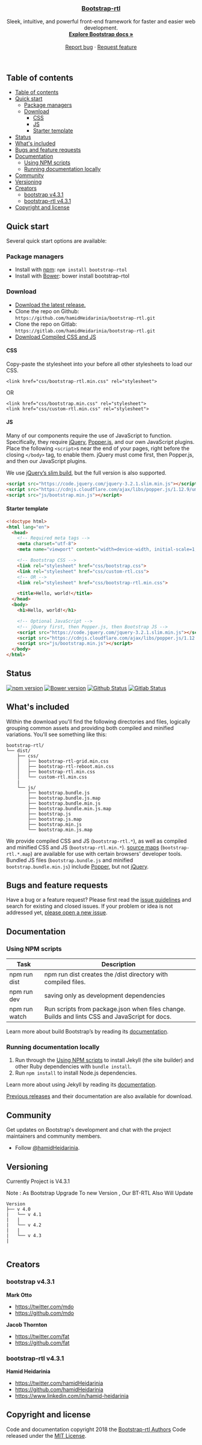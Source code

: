 <p align="center">

  <h3 align="center">
    <a href="https://hamidheidarinia.github.io/bootstrap-rtl/">Bootstrap-rtl</a>
  </h3>

  <p align="center">
    Sleek, intuitive, and powerful front-end framework for faster and easier web development.
    <br>
    <a href="https://hamidheidarinia.github.io/bootstrap-rtl/"><strong>Explore Bootstrap docs »</strong></a>
    <br>
    <br>
    <a href="https://github.com/hamidHeidarinia/bootstrap-rtl/issues/new">Report bug</a>
    ·
    <a href="https://github.com/hamidHeidarinia/bootstrap-rtl/labels/feature">Request feature</a>
  </p>
</p>

<br>

## Table of contents


- [Table of contents](#table-of-contents)
- [Quick start](#quick-start)
  - [Package managers](#package-managers)
  - [Download](#download)
    - [CSS](#css)
    - [JS](#js)
    - [Starter template](#starter-template)
- [Status](#status)
- [What's included](#whats-included)
- [Bugs and feature requests](#bugs-and-feature-requests)
- [Documentation](#documentation)
  - [Using NPM scripts](#using-npm-scripts)
  - [Running documentation locally](#running-documentation-locally)
- [Community](#community)
- [Versioning](#versioning)
- [Creators](#creators)
  - [bootstrap v4.3.1](#bootstrap-v431)
  - [bootstrap-rtl v4.3.1](#bootstrap-rtl-v431)
- [Copyright and license](#copyright-and-license)

## Quick start

Several quick start options are available:

### Package managers
- Install with [npm](https://www.npmjs.com/): `npm install bootstrap-rtol`
- Install with [Bower](https://bower.io): bower install bootstrap-rtol

### Download
- [Download the latest release.](https://github.com/hamidHeidarinia/bootstrap-rtl/archive/v4.3.1.zip)
- Clone the repo on Github: `https://github.com/hamidHeidarinia/bootstrap-rtl.git`
- Clone the repo on Gitlab: `https://gitlab.com/hamidHeidarinia/bootstrap-rtl.git`
- [Download Compiled CSS and JS](https://github.com/hamidHeidarinia/bootstrap-rtl/raw/master/download/bootstrap-rtl-4.3.1-dist.zip)

  
#### CSS
Copy-paste the stylesheet <link> into your <head> before all other stylesheets to load our CSS.
  
```html5
<link href="css/bootstrap-rtl.min.css" rel="stylesheet">
```
OR

```html5
<link href="css/bootstrap.min.css" rel="stylesheet">
<link href="css/custom-rtl.min.css" rel="stylesheet">
```


#### JS

<p>Many of our components require the use of JavaScript to function. Specifically, they require <a href="https://jquery.com">jQuery</a>, <a href="https://popper.js.org/">Popper.js</a>, and our own JavaScript plugins. Place the following <code class="highlighter-rouge">&lt;script&gt;</code>s near the end of your pages, right before the closing <code class="highlighter-rouge">&lt;/body&gt;</code> tag, to enable them. jQuery must come first, then Popper.js, and then our JavaScript plugins.</p>

<p>We use <a href="https://blog.jquery.com/2016/06/09/jquery-3-0-final-released/">jQuery’s slim build</a>, but the full version is also supported.</p>

```html
<script src="https://code.jquery.com/jquery-3.2.1.slim.min.js"></script>
<script src="https://cdnjs.cloudflare.com/ajax/libs/popper.js/1.12.9/umd/popper.min.js"></script>
<script src="js/bootstrap.min.js"></script>
```
#### Starter template


```html
<!doctype html>
<html lang="en">
  <head>
    <!-- Required meta tags -->
    <meta charset="utf-8">
    <meta name="viewport" content="width=device-width, initial-scale=1, shrink-to-fit=no">

    <!-- Bootstrap CSS -->
    <link rel="stylesheet" href="css/bootstrap.css">
    <link rel="stylesheet" href="css/custom-rtl.css">
    <!-- OR -->
    <link rel="stylesheet" href="css/bootstrap-rtl.min.css">

    <title>Hello, world!</title>
  </head>
  <body>
    <h1>Hello, world!</h1>

    <!-- Optional JavaScript -->
    <!-- jQuery first, then Popper.js, then Bootstrap JS -->
    <script src="https://code.jquery.com/jquery-3.2.1.slim.min.js"></script>
    <script src="https://cdnjs.cloudflare.com/ajax/libs/popper.js/1.12.9/umd/popper.min.js"></script>
    <script src="js/bootstrap.min.js"></script>
  </body>
</html>
```
## Status

[![npm version](https://img.shields.io/npm/v/bootstrap-rtol.svg?color=red)](https://www.npmjs.com/package/bootstrap-rtol)
[![Bower version](https://img.shields.io/bower/v/bootstrap-rtol.svg?color=yellow)](https://github.com/hamidHeidarinia/bootstrap-rtl)
[![Github Status](https://img.shields.io/badge/github-v4.3.1-%23292C32.svg)](https://github.com/hamidHeidarinia/bootstrap-rtl)
[![Gitlab Status](https://img.shields.io/badge/gitlab-v4.3.1-blueviolet.svg)](https://gitlab.com/hamidHeidarinia/bootstrap-rtl)

## What's included

Within the download you'll find the following directories and files, logically grouping common assets and providing both compiled and minified variations. You'll see something like this:

```
bootstrap-rtl/
└── dist/
    ├── css/ 
    │   ├── bootstrap-rtl-grid.min.css 
    │   ├── bootstrap-rtl-reboot.min.css    
    │   ├── bootstrap-rtl.min.css   
    │   └── custom-rtl.min.css
    | 
    └── js/
        ├── bootstrap.bundle.js
        ├── bootstrap.bundle.js.map
        ├── bootstrap.bundle.min.js
        ├── bootstrap.bundle.min.js.map
        ├── bootstrap.js
        ├── bootstrap.js.map
        ├── bootstrap.min.js
        └── bootstrap.min.js.map
```

We provide compiled CSS and JS (`bootstrap-rtl.*`), as well as compiled and minified CSS and JS (`bootstrap-rtl.min.*`). [source maps](https://developers.google.com/web/tools/chrome-devtools/debug/readability/source-maps) (`bootstrap-rtl.*.map`) are available for use with certain browsers' developer tools. Bundled JS files (`bootstrap.bundle.js` and minified `bootstrap.bundle.min.js`) include [Popper](https://popper.js.org/), but not [jQuery](https://jquery.com/).


## Bugs and feature requests

Have a bug or a feature request? Please first read the [issue guidelines](https://github.com/hamidHeidarinia/bootstrap-rtl/issues) and search for existing and closed issues. If your problem or idea is not addressed yet, [please open a new issue](https://github.com/hamidHeidarinia/bootstrap-rtl/issues/new).


## Documentation

### Using NPM scripts

| Task | Description |
| ------ | ------ |
| npm run dist | npm run dist creates the /dist directory with compiled files. |
| npm run dev | saving only as development dependencies |
| npm run watch   | Run scripts from package.json when files change. Builds and lints CSS and JavaScript for docs. |

Learn more about build Bootstrap’s by reading its [documentation](http://getbootstrap.com/docs/4.0/getting-started/build-tools/).

### Running documentation locally

1. Run through the [Using NPM scripts](#using-npm-scripts) to install Jekyll (the site builder) and other Ruby dependencies with `bundle install`.
2. Run `npm install` to install Node.js dependencies.

Learn more about using Jekyll by reading its [documentation](https://jekyllrb.com/docs/home/).

[Previous releases](https://github.com/hamidHeidarinia/bootstrap-rtl/releases) and their documentation are also available for download.

## Community

Get updates on Bootstrap's development and chat with the project maintainers and community members.

- Follow [@hamidHeidarinia](https://twitter.com/hamidHeidarinia).

## Versioning

<p>
  Currently Project is V4.3.1
  
  Note :  As Bootstrap Upgrade To new Version , Our BT-RTL Also Will Update
</p>

```
Version
├── v 4.0
|   └── v 4.1
|   |
|   └── v 4.2
|   |
|   └── v 4.3
|
 

```

## Creators
 
### bootstrap v4.3.1

**Mark Otto**

- <https://twitter.com/mdo>
- <https://github.com/mdo>

**Jacob Thornton**

- <https://twitter.com/fat>
- <https://github.com/fat>


### bootstrap-rtl v4.3.1

**Hamid Heidarinia**

- <https://twitter.com/hamidHeidarinia>
- <https://github.com/hamidHeidarinia>
- <https://www.linkedin.com/in/hamid-heidarinia>

## Copyright and license

Code and documentation copyright 2018 the [Bootstrap-rtl Authors](https://github.com/hamidHeidarinia) Code released under the [MIT License](https://github.com/hamidHeidarinia/bootstrap-rtl/blob/master/LICENSE). 
